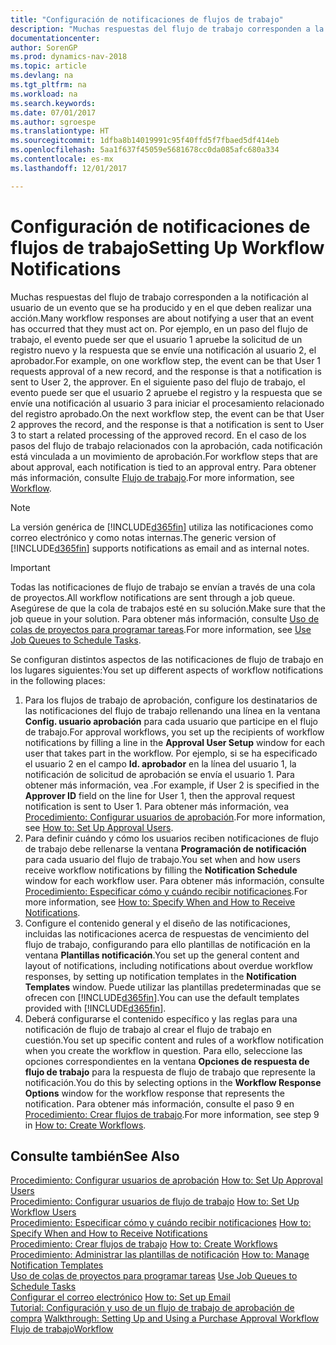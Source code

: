 ```yaml
---
title: "Configuración de notificaciones de flujos de trabajo"
description: "Muchas respuestas del flujo de trabajo corresponden a la notificación al usuario de un evento que se ha producido y en el que deben realizar una acción. Por ejemplo, en un paso del flujo de trabajo, el evento puede ser que el usuario 1 apruebe la solicitud de un registro nuevo y la respuesta que se envíe una notificación al usuario 2, el aprobador. En el siguiente paso del flujo de trabajo, el evento puede ser que el usuario 2 apruebe el registro y la respuesta que se envíe una notificación al usuario 3 para iniciar el procesamiento relacionado del registro aprobado. En el caso de los pasos del flujo de trabajo relacionados con la aprobación, cada notificación está vinculada a un movimiento de aprobación."
documentationcenter: 
author: SorenGP
ms.prod: dynamics-nav-2018
ms.topic: article
ms.devlang: na
ms.tgt_pltfrm: na
ms.workload: na
ms.search.keywords: 
ms.date: 07/01/2017
ms.author: sgroespe
ms.translationtype: HT
ms.sourcegitcommit: 1dfba8b14019991c95f40ffd5f7fbaed5df414eb
ms.openlocfilehash: 5aa1f637f45059e5681678cc0da085afc680a334
ms.contentlocale: es-mx
ms.lasthandoff: 12/01/2017

---
```

# <a name="setting-up-workflow-notifications"></a><span data-ttu-id="78566-106">Configuración de notificaciones de flujos de trabajo</span><span class="sxs-lookup"><span data-stu-id="78566-106">Setting Up Workflow Notifications</span></span>
<span data-ttu-id="78566-107">Muchas respuestas del flujo de trabajo corresponden a la notificación al usuario de un evento que se ha producido y en el que deben realizar una acción.</span><span class="sxs-lookup"><span data-stu-id="78566-107">Many workflow responses are about notifying a user that an event has occurred that they must act on.</span></span> <span data-ttu-id="78566-108">Por ejemplo, en un paso del flujo de trabajo, el evento puede ser que el usuario 1 apruebe la solicitud de un registro nuevo y la respuesta que se envíe una notificación al usuario 2, el aprobador.</span><span class="sxs-lookup"><span data-stu-id="78566-108">For example, on one workflow step, the event can be that User 1 requests approval of a new record, and the response is that a notification is sent to User 2, the approver.</span></span> <span data-ttu-id="78566-109">En el siguiente paso del flujo de trabajo, el evento puede ser que el usuario 2 apruebe el registro y la respuesta que se envíe una notificación al usuario 3 para iniciar el procesamiento relacionado del registro aprobado.</span><span class="sxs-lookup"><span data-stu-id="78566-109">On the next workflow step, the event can be that User 2 approves the record, and the response is that a notification is sent to User 3 to start a related processing of the approved record.</span></span> <span data-ttu-id="78566-110">En el caso de los pasos del flujo de trabajo relacionados con la aprobación, cada notificación está vinculada a un movimiento de aprobación.</span><span class="sxs-lookup"><span data-stu-id="78566-110">For workflow steps that are about approval, each notification is tied to an approval entry.</span></span> <span data-ttu-id="78566-111">Para obtener más información, consulte [Flujo de trabajo](across-workflow.md).</span><span class="sxs-lookup"><span data-stu-id="78566-111">For more information, see [Workflow](across-workflow.md).</span></span>  

> [!NOTE]  
>  <span data-ttu-id="78566-112">La versión genérica de [!INCLUDE[d365fin](includes/d365fin_md.md)] utiliza las notificaciones como correo electrónico y como notas internas.</span><span class="sxs-lookup"><span data-stu-id="78566-112">The generic version of [!INCLUDE[d365fin](includes/d365fin_md.md)] supports notifications as email and as internal notes.</span></span>  

> [!IMPORTANT]  
>  <span data-ttu-id="78566-113">Todas las notificaciones de flujo de trabajo se envían a través de una cola de proyectos.</span><span class="sxs-lookup"><span data-stu-id="78566-113">All workflow notifications are sent through a job queue.</span></span> <span data-ttu-id="78566-114">Asegúrese de que la cola de trabajos esté en su solución.</span><span class="sxs-lookup"><span data-stu-id="78566-114">Make sure that the job queue in your solution.</span></span> <span data-ttu-id="78566-115">Para obtener más información, consulte [Uso de colas de proyectos para programar tareas](admin-job-queues-schedule-tasks.md).</span><span class="sxs-lookup"><span data-stu-id="78566-115">For more information, see [Use Job Queues to Schedule Tasks](admin-job-queues-schedule-tasks.md).</span></span>

<span data-ttu-id="78566-116">Se configuran distintos aspectos de las notificaciones de flujo de trabajo en los lugares siguientes:</span><span class="sxs-lookup"><span data-stu-id="78566-116">You set up different aspects of workflow notifications in the following places:</span></span>  

1.  <span data-ttu-id="78566-117">Para los flujos de trabajo de aprobación, configure los destinatarios de las notificaciones del flujo de trabajo rellenando una línea en la ventana **Config. usuario aprobación** para cada usuario que participe en el flujo de trabajo.</span><span class="sxs-lookup"><span data-stu-id="78566-117">For approval workflows, you set up the recipients of workflow notifications by filling a line in the **Approval User Setup** window for each user that takes part in the workflow.</span></span> <span data-ttu-id="78566-118">Por ejemplo, si se ha especificado el usuario 2 en el campo **Id. aprobador** en la línea del usuario 1, la notificación de solicitud de aprobación se envía el usuario 1. Para obtener más información, vea .</span><span class="sxs-lookup"><span data-stu-id="78566-118">For example, if User 2 is specified in the **Approver ID** field on the line for User 1, then the approval request notification is sent to User 1.</span></span> <span data-ttu-id="78566-119">Para obtener más información, vea [Procedimiento: Configurar usuarios de aprobación](across-how-to-set-up-approval-users.md).</span><span class="sxs-lookup"><span data-stu-id="78566-119">For more information, see [How to: Set Up Approval Users](across-how-to-set-up-approval-users.md).</span></span>  
2.  <span data-ttu-id="78566-120">Para definir cuándo y cómo los usuarios reciben notificaciones de flujo de trabajo debe rellenarse la ventana **Programación de notificación** para cada usuario del flujo de trabajo.</span><span class="sxs-lookup"><span data-stu-id="78566-120">You set when and how users receive workflow notifications by filling the **Notification Schedule** window for each workflow user.</span></span> <span data-ttu-id="78566-121">Para obtener más información, consulte [Procedimiento: Especificar cómo y cuándo recibir notificaciones](across-how-to-specify-when-and-how-to-receive-notifications.md).</span><span class="sxs-lookup"><span data-stu-id="78566-121">For more information, see [How to: Specify When and How to Receive Notifications](across-how-to-specify-when-and-how-to-receive-notifications.md).</span></span>  
3.  <span data-ttu-id="78566-122">Configure el contenido general y el diseño de las notificaciones, incluidas las notificaciones acerca de respuestas de vencimiento del flujo de trabajo, configurando para ello plantillas de notificación en la ventana **Plantillas notificación**.</span><span class="sxs-lookup"><span data-stu-id="78566-122">You set up the general content and layout of notifications, including notifications about overdue workflow responses, by setting up notification templates in the **Notification Templates** window.</span></span> <span data-ttu-id="78566-123">Puede utilizar las plantillas predeterminadas que se ofrecen con [!INCLUDE[d365fin](includes/d365fin_md.md)].</span><span class="sxs-lookup"><span data-stu-id="78566-123">You can use the default templates provided with [!INCLUDE[d365fin](includes/d365fin_md.md)].</span></span>  
4.  <span data-ttu-id="78566-124">Deberá configurarse el contenido específico y las reglas para una notificación de flujo de trabajo al crear el flujo de trabajo en cuestión.</span><span class="sxs-lookup"><span data-stu-id="78566-124">You set up specific content and rules of a workflow notification when you create the workflow in question.</span></span> <span data-ttu-id="78566-125">Para ello, seleccione las opciones correspondientes en la ventana **Opciones de respuesta de flujo de trabajo** para la respuesta de flujo de trabajo que represente la notificación.</span><span class="sxs-lookup"><span data-stu-id="78566-125">You do this by selecting options in the **Workflow Response Options** window for the workflow response that represents the notification.</span></span> <span data-ttu-id="78566-126">Para obtener más información, consulte el paso 9 en [Procedimiento: Crear flujos de trabajo](across-how-to-create-workflows.md).</span><span class="sxs-lookup"><span data-stu-id="78566-126">For more information, see step 9 in [How to: Create Workflows](across-how-to-create-workflows.md).</span></span>  

## <a name="see-also"></a><span data-ttu-id="78566-127">Consulte también</span><span class="sxs-lookup"><span data-stu-id="78566-127">See Also</span></span>  
 <span data-ttu-id="78566-128">[Procedimiento: Configurar usuarios de aprobación](across-how-to-set-up-approval-users.md) </span><span class="sxs-lookup"><span data-stu-id="78566-128">[How to: Set Up Approval Users](across-how-to-set-up-approval-users.md) </span></span>  
 <span data-ttu-id="78566-129">[Procedimiento: Configurar usuarios de flujo de trabajo](across-how-to-set-up-workflow-users.md) </span><span class="sxs-lookup"><span data-stu-id="78566-129">[How to: Set Up Workflow Users](across-how-to-set-up-workflow-users.md) </span></span>  
 <span data-ttu-id="78566-130">[Procedimiento: Especificar cómo y cuándo recibir notificaciones](across-how-to-specify-when-and-how-to-receive-notifications.md) </span><span class="sxs-lookup"><span data-stu-id="78566-130">[How to: Specify When and How to Receive Notifications](across-how-to-specify-when-and-how-to-receive-notifications.md) </span></span>  
 <span data-ttu-id="78566-131">[Procedimiento: Crear flujos de trabajo](across-how-to-create-workflows.md) </span><span class="sxs-lookup"><span data-stu-id="78566-131">[How to: Create Workflows](across-how-to-create-workflows.md) </span></span>  
 <span data-ttu-id="78566-132">[Procedimiento: Administrar las plantillas de notificación](across-how-to-manage-notification-templates.md) </span><span class="sxs-lookup"><span data-stu-id="78566-132">[How to: Manage Notification Templates](across-how-to-manage-notification-templates.md) </span></span>  
 <span data-ttu-id="78566-133">[Uso de colas de proyectos para programar tareas](admin-job-queues-schedule-tasks.md) </span><span class="sxs-lookup"><span data-stu-id="78566-133">[Use Job Queues to Schedule Tasks](admin-job-queues-schedule-tasks.md) </span></span>  
 <span data-ttu-id="78566-134">[Configurar el correo electrónico](madeira-how-setup-email.md) </span><span class="sxs-lookup"><span data-stu-id="78566-134">[How to: Set up Email](madeira-how-setup-email.md) </span></span>  
 <span data-ttu-id="78566-135">[Tutorial: Configuración y uso de un flujo de trabajo de aprobación de compra](walkthrough-setting-up-and-using-a-purchase-approval-workflow.md) </span><span class="sxs-lookup"><span data-stu-id="78566-135">[Walkthrough: Setting Up and Using a Purchase Approval Workflow](walkthrough-setting-up-and-using-a-purchase-approval-workflow.md) </span></span>  
 [<span data-ttu-id="78566-136">Flujo de trabajo</span><span class="sxs-lookup"><span data-stu-id="78566-136">Workflow</span></span>](across-workflow.md)   

